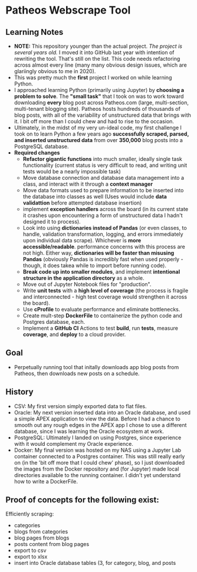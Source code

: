 # Patheos Webscrape Tool

## Learning Notes

- **NOTE:** This repository younger than the actual project. *The project is several years old.* I moved it into GitHub last year with intention of rewriting the tool. That's still on the list. This code needs refactoring across almost every line (many many obvious design issues, which are glariingly obvious to me in 2020).
- This was pretty much the **first** project I worked on while learning Python.
- I approached learning Python (primarily using Jupyter) by **choosing a problem to solve**. The **"small task"** that I took on was to work toward downloading **every** blog post across Patheos.com (large, multi-section, multi-tenant blogging site). Patheos hosts hundreds of thousands of blog posts, with all of the variability of unstructured data that brings with it. I bit off more than I could chew and had to rise to the occasion.
- Ultimately, in the midst of my very un-ideal code, my first challenge I took on to learn Python a few years ago **successfully scraped, parsed, and inserted unstructured data** from over **350,000** blog posts into a PostgreSQL database.
- **Required changes**
  - **Refactor gigantic functions** into much smaller, ideally single task functionality (current status is very difficult to read, and writing unit tests would be a nearly impossible task)
  - Move database connection and database data management into a class, and interact with it through a **context manager**
  - Move data formats used to prepare information to be inserted into the database into classes as well (Uses would include **data validattion** before attempted database insertion)
  - implement **exception handlers** across the board (in its current state it crashes upon encountering a form of unstructured data I hadn't designed it to process).
  - Look into using **dictionaries instead of Pandas** (or even classes, to handle, validation transformation, logging, and errors immediately upon individual data scrape). Whichever is **more accessible/readable**. performance concerns with this process are not high. Either way, **dictionaries will be faster than misusing Pandas** (obviously Pandas is incredibly fast when used properly - though, it does takea while to import before running code).
  - **Break code up into smaller modules**, and implement **intentional structure in the application directory** as a whole.
  - Move out of Jupyter Notebook files for "production".
  - Write **unit tests** with a **high level of coverage** (the process is fragile and interconnected - high test coverage would strengthen it across the board).
  - Use **cProfile** to evaluate performance and eliminate bottlenecks.
  - Create mult-step **DockerFile** to containerize the python code and Postgres database, each.
  - Implement a **GitHub CI** Actions to test **build**, run **tests**, measure **coverage**, and **deploy** to a cloud provider.

## Goal

- Perpetually running tool that initally downloads app blog posts from Patheos, then downloads new posts on a schedule.

## History

- CSV: My first version simply exported data to flat files.
- Oracle: My next version inserted data into an Oracle database, and used a simple APEX application to view the data. Before I had a chance to smooth out any rough edges in the APEX app I chose to use a different database, since I was learning the Oracle ecosystem at work.
- PostgreSQL: Ultimately I landed on using Postgres, since experience with it would complement my Oracle experience.
- Docker: My final version was hosted on my NAS using a Jupyter Lab container connected to a Postgres container. This was still really early on (in the 'bit off more that I could chew' phase), so I just downloaded the images from the Docker repository and (for Jupyter) made local directories available to the running container. I didn't yet understand how to write a DockerFile.

## Proof of concepts for the following exist:

Efficiently scraping:
- categories
- blogs from categories
- blog pages from blogs
- posts content from blog pages
- export to csv
- export to xlsx
- insert into Oracle database tables (3, for category, blog, and posts

